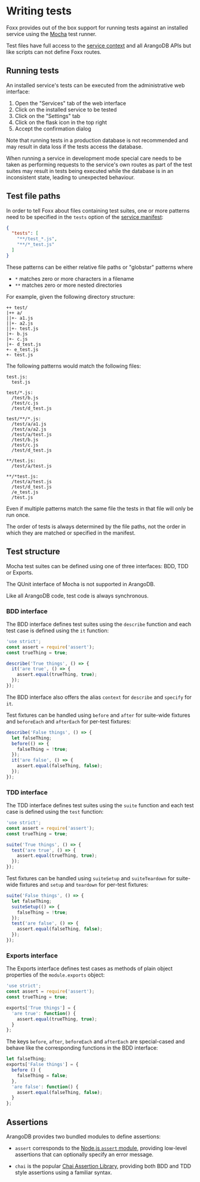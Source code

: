 Writing tests
=============

Foxx provides out of the box support for running tests against an installed service
using the [Mocha](https://mochajs.org) test runner.

Test files have full access to the [service context](./Context.md) and all ArangoDB APIs
but like scripts can not define Foxx routes.

Running tests
-------------

An installed service's tests can be executed from the administrative web interface:

1. Open the "Services" tab of the web interface
2. Click on the installed service to be tested
3. Click on the "Settings" tab
4. Click on the flask icon in the top right
5. Accept the confirmation dialog

Note that running tests in a production database is not recommended
and may result in data loss if the tests access the database.

When running a service in development mode special care needs to be taken as
performing requests to the service's own routes as part of the test suites
may result in tests being executed while the database is in an inconsistent state,
leading to unexpected behaviour.

Test file paths
---------------

In order to tell Foxx about files containing test suites, one or more patterns need to be specified in the `tests` option of the [service manifest](./Manifest.md):

```json
{
  "tests": [
    "**/test_*.js",
    "**/*_test.js"
  ]
}
```

These patterns can be either relative file paths or "globstar" patterns where

* `*` matches zero or more characters in a filename
* `**` matches zero or more nested directories

For example, given the following directory structure:

```
++ test/
|++ a/
||+- a1.js
||+- a2.js
||+- test.js
|+- b.js
|+- c.js
|+- d_test.js
+- e_test.js
+- test.js
```

The following patterns would match the following files:

```
test.js:
  test.js

test/*.js:
  /test/b.js
  /test/c.js
  /test/d_test.js

test/**/*.js:
  /test/a/a1.js
  /test/a/a2.js
  /test/a/test.js
  /test/b.js
  /test/c.js
  /test/d_test.js

**/test.js:
  /test/a/test.js

**/*test.js:
  /test/a/test.js
  /test/d_test.js
  /e_test.js
  /test.js
```

Even if multiple patterns match the same file the tests in that file will only be run once.

The order of tests is always determined by the file paths,
not the order in which they are matched or specified in the manifest.

Test structure
--------------

Mocha test suites can be defined using one of three interfaces: BDD, TDD or Exports.

The QUnit interface of Mocha is not supported in ArangoDB.

Like all ArangoDB code, test code is always synchronous.

### BDD interface

The BDD interface defines test suites using the `describe` function
and each test case is defined using the `it` function:

```js
'use strict';
const assert = require('assert');
const trueThing = true;

describe('True things', () => {
  it('are true', () => {
    assert.equal(trueThing, true);
  });
});
```

The BDD interface also offers the alias `context` for `describe` and `specify` for `it`.

Test fixtures can be handled using `before` and `after` for suite-wide fixtures
and `beforeEach` and `afterEach` for per-test fixtures:

```js
describe('False things', () => {
  let falseThing;
  before(() => {
    falseThing = !true;
  });
  it('are false', () => {
    assert.equal(falseThing, false);
  });
});
```

### TDD interface

The TDD interface defines test suites using the `suite` function
and each test case is defined using the `test` function:

```js
'use strict';
const assert = require('assert');
const trueThing = true;

suite('True things', () => {
  test('are true', () => {
    assert.equal(trueThing, true);
  });
});
```

Test fixtures can be handled using `suiteSetup` and `suiteTeardown` for suite-wide fixtures
and `setup` and `teardown` for per-test fixtures:

```js
suite('False things', () => {
  let falseThing;
  suiteSetup(() => {
    falseThing = !true;
  });
  test('are false', () => {
    assert.equal(falseThing, false);
  });
});
```

### Exports interface

The Exports interface defines test cases as methods of plain object properties of the `module.exports` object:

```js
'use strict';
const assert = require('assert');
const trueThing = true;

exports['True things'] = {
  'are true': function() {
    assert.equal(trueThing, true);
  }
};
```

The keys `before`, `after`, `beforeEach` and `afterEach` are special-cased
and behave like the corresponding functions in the BDD interface:

```js
let falseThing;
exports['False things'] = {
  before () {
    falseThing = false;
  },
  'are false': function() {
    assert.equal(falseThing, false);
  }
};
```

Assertions
----------

ArangoDB provides two bundled modules to define assertions:

* `assert` corresponds to the [Node.js `assert` module](http://nodejs.org/api/assert.html),
  providing low-level assertions that can optionally specify an error message.

* `chai` is the popular [Chai Assertion Library](http://chaijs.com),
  providing both BDD and TDD style assertions using a familiar syntax.
